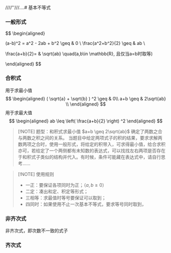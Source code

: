 ////''///....# 基本不等式

### 一般形式
$$
\begin{aligned}

(a-b)^2 = a^2 - 2ab + b^2 \geq & 0 \\
\frac{a^2+b^2}{2} \geq & ab \\

\frac{a+b}{2}= & \sqrt{ab} \quad(a,b\in \mathbb{R}, 且仅当a=b时取等)

\end{aligned}
$$
### 合积式
用于求最小值
$$
\begin{aligned}
( \sqrt{a} + \sqrt{b} ) ^2 \geq & 0\\
a+b \geq & 2\sqrt{ab} \\
\end{aligned}
$$
用于求最大值
$$
\begin{aligned}
ab \leq \left( \frac{a+b}{2} \right) ^2
\end{aligned}
$$


> [!NOTE] 题型：和积式求最小值
> $a+b \geq 2\sqrt{ab}$ 确定了两数之合与两数之积之间的关系。
> 当题目中给定两项式子的积的结果，要求求解两数两项之合时，使用一般形式，将给定的积带入，可求得最小值，给合求积亦可，若给定了一个两侧都有未知数的表达式，可以找找左右两项是否存在于和积式子类似的结构并代入。有时候，条件可能藏在表达式中，请自行思考……

> [!NOTE] 使用规则
> - 一正：要保证各项同时为正；（$a,b\geq 0$）
> - 二定：凑出和定、积定等形式；
> - 三相等：求最值时等号要保证可以取到；
> - 四同时：如果使用不止一次基本不等式，要求等号同时取到，

### 非齐次式
非齐次式，即次数不一致的式子
### 齐次式
